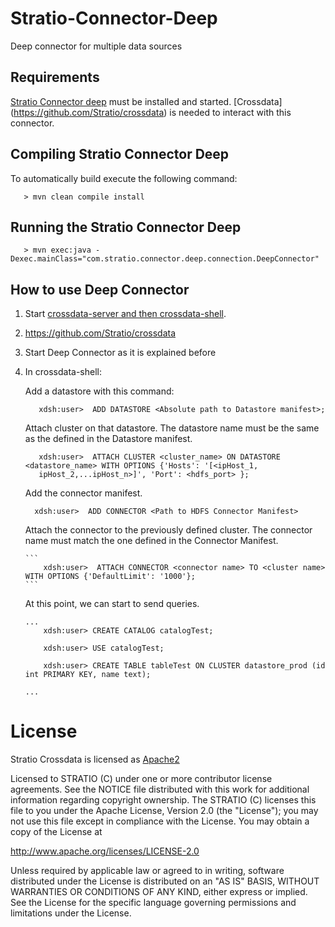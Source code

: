 Stratio-Connector-Deep
======================

Deep connector for multiple data sources

## Requirements ##

[Stratio Connector deep](https://github.com/Stratio/stratio-connector-deep) must be installed and started.
[Crossdata] (https://github.com/Stratio/crossdata) is needed to interact with this connector.

## Compiling Stratio Connector Deep ##

To automatically build execute the following command:

```
   > mvn clean compile install
```

## Running the Stratio Connector Deep ##

```
   > mvn exec:java -Dexec.mainClass="com.stratio.connector.deep.connection.DeepConnector"
```


## How to use Deep Connector ##

 1. Start [crossdata-server and then crossdata-shell](https://github.com/Stratio/crossdata).
 2. https://github.com/Stratio/crossdata
 3. Start Deep Connector as it is explained before
 4. In crossdata-shell:

    Add a datastore with this command:

      ```
         xdsh:user>  ADD DATASTORE <Absolute path to Datastore manifest>;
      ```

    Attach cluster on that datastore. The datastore name must be the same as the defined in the Datastore manifest.

      ```
         xdsh:user>  ATTACH CLUSTER <cluster_name> ON DATASTORE <datastore_name> WITH OPTIONS {'Hosts': '[<ipHost_1,
         ipHost_2,...ipHost_n>]', 'Port': <hdfs_port> };
      ```

    Add the connector manifest.

       ```
         xdsh:user>  ADD CONNECTOR <Path to HDFS Connector Manifest>
       ```

    Attach the connector to the previously defined cluster. The connector name must match the one defined in the
    Connector Manifest.

        ```
            xdsh:user>  ATTACH CONNECTOR <connector name> TO <cluster name> WITH OPTIONS {'DefaultLimit': '1000'};
        ```

    At this point, we can start to send queries.

        ...
            xdsh:user> CREATE CATALOG catalogTest;

            xdsh:user> USE catalogTest;

            xdsh:user> CREATE TABLE tableTest ON CLUSTER datastore_prod (id int PRIMARY KEY, name text);

        ...


# License #

Stratio Crossdata is licensed as [Apache2](http://www.apache.org/licenses/LICENSE-2.0.txt)

Licensed to STRATIO (C) under one or more contributor license agreements.
See the NOTICE file distributed with this work for additional information
regarding copyright ownership.  The STRATIO (C) licenses this file
to you under the Apache License, Version 2.0 (the
"License"); you may not use this file except in compliance
with the License.  You may obtain a copy of the License at

  http://www.apache.org/licenses/LICENSE-2.0

Unless required by applicable law or agreed to in writing,
software distributed under the License is distributed on an
"AS IS" BASIS, WITHOUT WARRANTIES OR CONDITIONS OF ANY
KIND, either express or implied.  See the License for the
specific language governing permissions and limitations
under the License.

